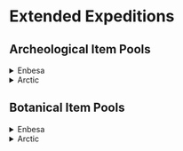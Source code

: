 # Extended Expeditions

## Archeological Item Pools

<details>
  <summary>Enbesa</summary>

- Uncommon/Common

  - <img src="./doc/icon_ring.png" width="20" /> Bovine Ivory Ring
  - <img src="./doc/icon_necklace.png" width="20" /> Arabesque Trinkets
  - <img src="./doc/icon_mask.png" width="20" /> Painted Mask
  - <img src="./doc/icon_figure.png" width="20" /> Animal Figure
  - <img src="./doc/icon_book.png" width="20" /> Glory of Kings

- Rare

  - <img src="./doc/icon_lion.png" width="20" /> Lion of Selamawi
  - <img src="./doc/icon_phemba.png" width="20" /> Mother and Child Figure
  - <img src="./doc/icon_terracota.png" width="20" /> Striking Terracotta Figure
  - <img src="./doc/icon_obelix.png" width="20" /> Arksum Obelisk
  - <img src="./doc/icon_souvenir.png" width="20" /> Masu Masu's Trinket
  - <img src="./doc/icon_map.png" width="20" /> Masu's Mapamundi
  - <img src="./doc/icon_carving.png" width="20" /> Intricate Baked Mud Tile

</details>
<details>
    <summary>Arctic</summary>

- Rare

  - <img src="./doc/icon_security.png" width="20" /> Collection Of Lost Expedition Relics
  - <img src="./doc/icon_scroll.png" width="20" /> Heimskringla
  - <img src="./doc/icon_model_1.png" width="20" /> Inunnguaq Inuksuk
  - <img src="./doc/icon_model_2.png" width="20" /> Pirujaqarvik Inuksuk
  - <img src="./doc/icon_toy.png" width="20" /> Toy Qamutiik

</details>

## Botanical Item Pools

<details>
  <summary>Enbesa</summary>

- Uncommon/Common

  - <img src="./doc/icon_cattle_16.png" width="20" /> Bovine Ivory Ring
  - <img src="./doc/icon_cattle_16.png" width="20" /> Arabesque Trinkets
  - <img src="./doc/icon_cattle_16.png" width="20" /> Painted Mask
  - <img src="./doc/icon_cattle_16.png" width="20" /> Animal Figure
  - <img src="./doc/icon_cattle_16.png" width="20" /> Glory of Kings

- Rare

  - <img src="./doc/icon_cattle_16.png" width="20" /> Lion of Selamawi
  - <img src="./doc/icon_cattle_16.png" width="20" /> Mother and Child Figure
  - <img src="./doc/icon_cattle_16.png" width="20" /> Striking Terracotta Figure
  - <img src="./doc/icon_cattle_16.png" width="20" /> Arksum Obelisk
  - <img src="./doc/icon_cattle_16.png" width="20" /> Masu Masu's Trinket
  - <img src="./doc/icon_cattle_16.png" width="20" /> Masu's Mapamundi
  - <img src="./doc/icon_cattle_16.png" width="20" /> Intricate Baked Mud Tile

</details>
<details>
    <summary>Arctic</summary>

- Rare

  - <img src="./doc/icon_cattle_16.png" width="20" /> Collection Of Lost Expedition Relics
  - <img src="./doc/icon_cattle_16.png" width="20" /> Heimskringla
  - <img src="./doc/icon_cattle_16.png" width="20" /> Inunnguaq Inuksuk
  - <img src="./doc/icon_cattle_16.png" width="20" /> Pirujaqarvik Inuksuk
  - <img src="./doc/icon_cattle_16.png" width="20" /> Toy Qamutiik

</details>
